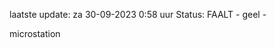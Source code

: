 laatste update: 
za 30-09-2023  0:58   uur 
Status: FAALT - geel - 
<div class="service Y">microstation</div>